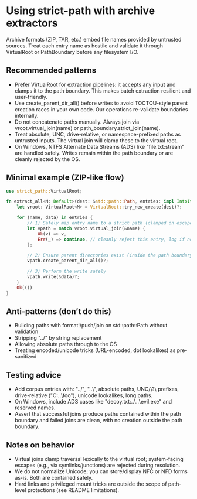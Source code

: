 # Using strict-path with archive extractors

Archive formats (ZIP, TAR, etc.) embed file names provided by untrusted sources. Treat each entry name as hostile and validate it through VirtualRoot or PathBoundary before any filesystem I/O.

## Recommended patterns

- Prefer VirtualRoot for extraction pipelines: it accepts any input and clamps it to the path boundary. This makes batch extraction resilient and user-friendly.
- Use create_parent_dir_all() before writes to avoid TOCTOU-style parent creation races in your own code. Our operations re-validate boundaries internally.
- Do not concatenate paths manually. Always join via vroot.virtual_join(name) or path_boundary.strict_join(name).
- Treat absolute, UNC, drive-relative, or namespace-prefixed paths as untrusted inputs. The virtual join will clamp these to the virtual root.
- On Windows, NTFS Alternate Data Streams (ADS) like "file.txt:stream" are handled safely. Writes remain within the path boundary or are cleanly rejected by the OS.

## Minimal example (ZIP-like flow)

```rust
use strict_path::VirtualRoot;

fn extract_all<M: Default>(dest: &std::path::Path, entries: impl IntoIterator<Item=(String, Vec<u8>)>) -> std::io::Result<()> {
    let vroot: VirtualRoot<M> = VirtualRoot::try_new_create(dest)?;

    for (name, data) in entries {
        // 1) Safely map entry name to a strict path (clamped on escape attempts)
        let vpath = match vroot.virtual_join(&name) {
            Ok(v) => v,
            Err(_) => continue, // cleanly reject this entry, log if needed
        };

        // 2) Ensure parent directories exist (inside the path boundary)
        vpath.create_parent_dir_all()?;

        // 3) Perform the write safely
        vpath.write(&data)?;
    }
    Ok(())
}
```

## Anti-patterns (don’t do this)

- Building paths with format!/push/join on std::path::Path without validation
- Stripping "../" by string replacement
- Allowing absolute paths through to the OS
- Treating encoded/unicode tricks (URL-encoded, dot lookalikes) as pre-sanitized

## Testing advice

- Add corpus entries with: "../", "..\\", absolute paths, UNC/\\?\ prefixes, drive-relative ("C:..\\foo"), unicode lookalikes, long paths.
- On Windows, include ADS cases like "decoy.txt:..\\..\\evil.exe" and reserved names.
- Assert that successful joins produce paths contained within the path boundary and failed joins are clean, with no creation outside the path boundary.

## Notes on behavior

- Virtual joins clamp traversal lexically to the virtual root; system-facing escapes (e.g., via symlinks/junctions) are rejected during resolution.
- We do not normalize Unicode; you can store/display NFC or NFD forms as-is. Both are contained safely.
- Hard links and privileged mount tricks are outside the scope of path-level protections (see README limitations).
